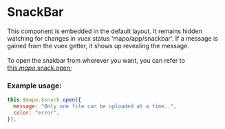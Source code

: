 # SnackBar

This component is embedded in the default layout. It remains hidden watching for changes in vuex status 'mapo/app/snackbar'. If a message is gained from the vuex getter, it shows up revealing the message.<br><br> To open the snakbar from wherever you want, you can refer to [this.$mapo.$snack.open](/core/#snack);


### Example usage:

```js
this.$mapo.$snack.open({
  message: "Only one file can be uploaded at a time..",
  color: "error",
});
```

